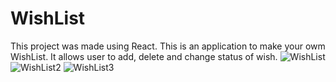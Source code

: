 # WishList

This project was made using React. This is an application to make your owm WishList. It allows user to add, delete and change status of wish.
![WishList](https://user-images.githubusercontent.com/103681122/205740002-74ddacc6-3011-4e64-b094-89d46f150174.jpg)
![WishList2](https://user-images.githubusercontent.com/103681122/205740012-43fcde34-0673-4669-b3fa-0108011495b7.jpg)
![WishList3](https://user-images.githubusercontent.com/103681122/205740008-671dd651-48de-428e-ab70-5176173ce44e.jpg)
